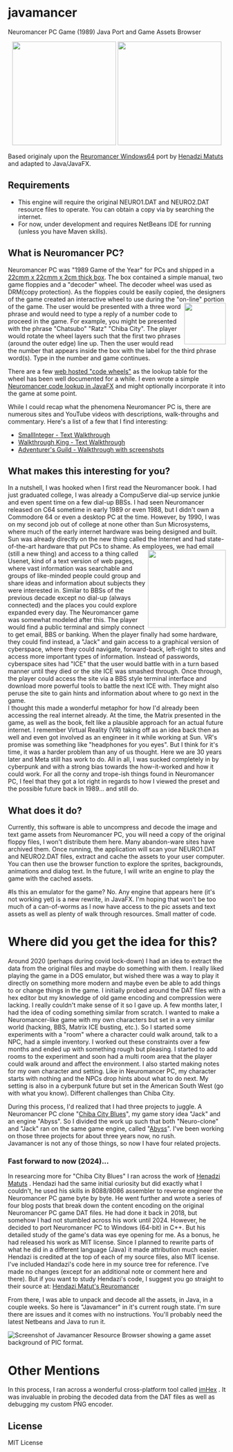 # javamancer
Neuromancer PC Game (1989) Java Port and Game Assets Browser

<p align="center">
  <img src="/images/javamancer-main.png" height="240">
  <img src="/images/neuromancer-pc-box-2.jpeg" height="240">
</p>

Based originaly upon the [Reuromancer Windows64](https://github.com/HenadziMatuts/Reuromancer) port by [Henadzi Matuts]( https://github.com/HenadziMatuts) and adapted to Java/JavaFX.

## Requirements
- This engine will require the original NEURO1.DAT and NEURO2.DAT resource files to operate.  You can obtain a copy via by searching the internet.
- For now, under development and requires NetBeans IDE for running (unless you have Maven skills).

## What is Neuromancer PC?
Neuromancer PC was "1989 Game of the Year" for PCs and shipped in a [22cmm x 22cmm x 2cm
thick box](neuro-game-box.md).  The box contained a simple manual, two game floppies and a "decoder" wheel.
The decoder wheel was used as DRM(copy protection).  As the floppies could be easily copied,
the designers of the game created an interactive wheel to use during the "on-line" portion
of the game. The user would be presented with a <img src="/images/neuromancer-pc-box-25.jpeg" align="right" height="96"/> three word phrase and would need to type
a reply of a number code to proceed in the game.  For example, you might be presented with the
phrase "Chatsubo" "Ratz" "Chiba City".  The player would rotate the wheel layers such that the
first two phrases (around the outer edge) line up. Then the user would read the number
that appears inside the box with the label for the third phrase word(s). Type in the
number and game continues.
<br clear="left"/>

There are a few [web hosted "code wheels"](http://www.mlsite.net/neuro/) as the lookup table for the wheel has been
well documented for a while.  I even wrote a simple [Neuromancer code lookup in JavaFX](https://github.com/maehem/neuromancer-pax-wheel) and
might optionally incorporate it into the game at some point.

While I could recap what the phenomena Neuromancer PC is, there are numerous sites and
YouTube videos with descriptions, walk-throughs and commentary. Here's a list of a few
that I find interesting: 
 - [SmallInteger - Text Walkthrough](https://www.smallinteger.com/random/neuromancer.txt)
 - [Walkthrough King - Text Walkthrough](https://www.walkthroughking.com/text/neuromancer.aspx)
 - [Adventurer's Guild - Walkthrough with screenshots](https://advgamer.blogspot.com/2013/05/game-32-neuromancer-learning-ropes.html)

## What makes this interesting for you?
In a nutshell, I was hooked when I first read the Neuromancer book. I had just graduated
college, I was already a CompuServe dial-up service junkie and even spent time on a few
dial-up BBSs.  I had seen Neuromancer released on C64 sometime in early 1989 or even 1988,
but I didn't own a Commodore 64 or even a desktop PC at the time. However, by 1990, I was
on my second job out of college at none other than Sun Microsystems, where much of the
early internet hardware was being designed and built.  Sun was already directly on the new
thing called the Internet and had state-of-the-art hardware that put PCs to shame. As employees,
we had email (still a new thing) <img src="/images/neuromancer-book.jpeg" align="right" height="180"/> and access to a thing called Usenet, kind of a text version of
web pages, where vast information was searchable and groups of like-minded people could group and
share ideas and information about subjects they were interested in.  Similar to BBSs of the previous
decade except no dial-up (always connected) and the places you could explore expanded every day.
The Neuromancer game was somewhat modeled after this.  The player would find a public
terminal and simply connect to get email, BBS or banking.  When the player finally had some
hardware, they could find instead, a "Jack" and gain access to a graphical version of
cyberspace, where they could navigate, forward-back, left-right to sites and access
more important types of information.  Instead of passwords, cyberspace sites had "ICE"
that the user would battle with in a turn based manner until they died or the site ICE
was smashed through.  Once through, the player could access the site via a BBS style terminal
interface and download more powerful tools to battle the next ICE with. They might also
peruse the site to gain hints and information about where to go next in the game.
<br clear="left"/>
I thought this made a wonderful metaphor for how I'd already been accessing the
real internet already.  At the time, the Matrix presented in the game, as well as
the book, felt like a plausible approach for an actual future internet.  I remember
Virtual Reality (VR) taking off as an idea back then as well and even got involved
as an engineer in it while working at Sun.  VR's promise was something like "headphones
for you eyes".  But I think for it's time, it was a harder problem than any of us
thought. Here we are 30 years later and Meta still has work to do.  All in all, I
was sucked completely in by cyberpunk and with a strong bias towards the how-it-worked
and how it could work. For all the corny and trope-ish things found in Neuromancer PC,
I feel that they got a lot right in regards to how I viewed the preset and the possible
future back in 1989...  and still do.

## What does it do?
Currently, this software is able to uncompress and decode the image and text game
assets from Neuromancer PC, you will need a copy of the original floppy files, I
won't distribute them here.  Many abandon-ware sites have archived them. Once running,
the application will scan your NEURO1.DAT and NEURO2.DAT files, extract and cache
the assets to your user computer.  You can then use the browser function to explore
the sprites, backgrounds, animations and dialog text.  In the future, I will write
an engine to play the game with the cached assets.

#Is this an emulator for the game?
No.  Any engine that appears here (it's not working yet) is a new rewrite, in JavaFX.
I'm hoping that won't be too much of a can-of-worms as I now have access to the pic
assets and text assets as well as plenty of walk through resources. Small matter of
code.

# Where did you get the idea for this?
Around 2020 (perhaps during covid lock-down) I had an idea to extract the data from
the original files and maybe do something with them.  I really liked playing the game
in a DOS emulator, but wished there was a way to play it directly on something more
modern and maybe even be able to add things to or change things in the game.  I initially
probed around the DAT files with a hex editor but my knowledge of old game encoding
and compression were lacking.  I really couldn't make sense of it so I gave up.  A few
months later, I had the idea of coding something similar from scratch.  I wanted to make
a Neuromancer-like game with my own characters but set in a very similar world (hacking,
BBS, Matrix ICE busting, etc.). So I started some experiments with a "room" where a
character could walk around, talk to a NPC, had a simple inventory. I worked out these
constraints over a few months and ended up with something rough but pleasing.  I started
to add rooms to the experiment and soon had a multi room area that the player could
walk around and affect the environment.  I also started making notes for my own character
and setting.  Like in Neuromancer PC, my character starts with nothing and the NPCs
drop hints about what to do next.  My setting is also in a cyberpunk future but set in
the American South West (go with what you know).  Different challenges than Chiba City.

During this process, I'd realized that I had three projects to juggle.  A Neuromancer PC
clone "[Chiba City Blues](https://github.com/maehem/ChibaCityBlues)", my game story idea
"Jack" and an engine "Abyss".  So I divided the work up such that both "Neuro-clone"
and "Jack" ran on the same game engine, called "[Abyss](https://github.com/maehem/Abyss)".
 I've been working on those three projects for about three years now, no rush.  
Javamancer is not any of those things, so now I have four related projects.   

### Fast forward to now (2024)...

In researcing more for "Chiba City Blues" I ran across the work of [Henadzi Matuts](https://habr.com/en/articles/352050/) .
Hendazi had the same initial curiosity but did exactly what I couldn't, he used his
skills in 8088/8086 assembler to reverse engineer the Neuromancer PC game byte by byte.
He went further and wrote a series of four blog posts that break down the content
encoding on the original Neuromancer PC game DAT files.  He had done it back in 2018,
but somehow I had not stumbled across his work until 2024.  However, he decided to
port Neuromancer PC to Windows (64-bit) in C++.  But his detailed study of the game's
data was eye opening for me.  As a bonus, he had released his work as MIT license.
Since I planned to rewrite parts of what he did in a different language (Java) it made
attribution much easier. Hendazi is credited at the top of each of my source files,
also MIT license.  I've included Handazi's code here in my source tree for reference.
I've made no changes (except for an additional note or comment here and there). But
if you want to study Hendazi's code, I suggest you go straight to their source at:
[Hendazi Matut's Reuromancer](https://github.com/HenadziMatuts/Reuromancer)

From there, I was able to unpack and decode all the assets, in Java, in a couple
weeks.  So here is "Javamancer" in it's current rough state.  I'm sure there are
issues and it comes with no instructions.  You'll probably need the latest Netbeans
and Java to run it.

![Screenshot of Javamancer Resource Browser showing a game asset background of PIC format.](/images/javamancer-browser-pic.png)

# Other Mentions
In this process, I ran across a wonderful cross-platform tool called [imHex](https://github.com/WerWolv/ImHex) . It was
invaluable in probing the decoded data from the DAT files as well as debugging
my custom PNG encoder.

## License
MIT License
